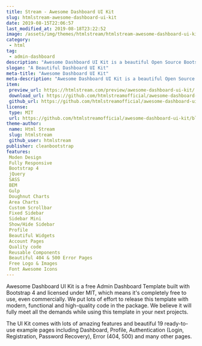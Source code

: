 ```yaml
---
title: Stream - Awesome Dashboard UI Kit
slug: htmlstream-awesome-dashboard-ui-kit
date: 2019-08-15T22:06:57
last_modified_at: 2019-08-18T23:22:52
image: /assets/img/themes/htmlstream/htmlstream-awesome-dashboard-ui-kit/htmlstream-awesome-dashboard-ui-kit-preview.jpg
category:
 - html
tag:
 - admin-dashboard
description: "Awesome Dashboard UI Kit is a beautiful Open Source Bootstrap 4 Dashboard UI Kit crafted by Htmlstream."
slogan: "A Beautiful Dashboard UI Kit"
meta-title: "Awesome Dashboard UI Kit"
meta-description: "Awesome Dashboard UI Kit is a beautiful Open Source Bootstrap 4 Dashboard UI Kit crafted by Htmlstream."
item:
 preview_url: https://htmlstream.com/preview/awesome-dashboard-ui-kit/
 download_url: https://github.com/htmlstreamofficial/awesome-dashboard-ui-kit/archive/master.zip
 github_url: https://github.com/htmlstreamofficial/awesome-dashboard-ui-kit/
license:
 type: MIT
 url: https://github.com/htmlstreamofficial/awesome-dashboard-ui-kit/blob/master/LICENSE
theme-author:
 name: Html Stream
 slug: htmlstream
 github_user: htmlstream
publisher: cleanbootstrap
features:
 Moden Design
 Fully Responsive
 Bootstrap 4
 jQuery
 SASS
 BEM
 Gulp
 Doughnut Charts
 Area Charts
 Custom Scrollbar
 Fixed Sidebar
 Sidebar Mini
 Show/Hide Sidebar
 Profile
 Beautiful Widgets
 Account Pages
 Quality code
 Reusable Components
 Beautiful 404 & 500 Error Pages
 Free Logo & Images
 Font Awesome Icons
---
```

Awesome Dashboard UI Kit is a free Admin Dashboard Template built with Bootstrap 4 and licensed under MIT, which means it's completely free to use, even commercially. We put lots of effort to release this template with modern, functional and high-quality code in the package. We believe it will fully meet all the demands while using this template in your next projects.

The UI Kit comes with lots of amazing features and beautiful 19 ready-to-use example pages including Dashboard, Profile, Authentication (Login, Registration, Password Recovery), Error (404, 500) and many other pages.
